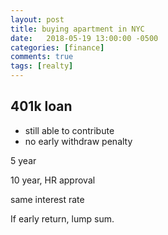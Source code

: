 ```yaml
---
layout: post
title: buying apartment in NYC
date:   2018-05-19 13:00:00 -0500
categories: [finance]
comments: true
tags: [realty]
---
```



## 401k loan

- still able to contribute
- no early withdraw penalty


5 year

10 year, HR approval

same interest rate

If early return, lump sum.

